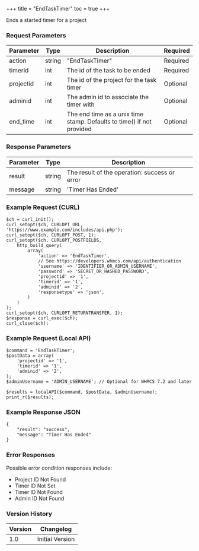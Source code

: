 +++
title = "EndTaskTimer"
toc = true
+++

Ends a started timer for a project

### Request Parameters

| Parameter | Type | Description | Required |
| --------- | ---- | ----------- | -------- |
| action | string | "EndTaskTimer" | Required |
| timerid | int | The id of the task to be ended | Required |
| projectid | int | The id of the project for the task timer | Optional |
| adminid | int | The admin id to associate the timer with | Optional |
| end_time | int | The end time as a unix time stamp. Defaults to time() if not provided | Optional |

### Response Parameters

| Parameter | Type | Description |
| --------- | ---- | ----------- |
| result | string | The result of the operation: success or error |
| message | string | 'Timer Has Ended' |


### Example Request (CURL)

```
$ch = curl_init();
curl_setopt($ch, CURLOPT_URL, 'https://www.example.com/includes/api.php');
curl_setopt($ch, CURLOPT_POST, 1);
curl_setopt($ch, CURLOPT_POSTFIELDS,
    http_build_query(
        array(
            'action' => 'EndTaskTimer',
            // See https://developers.whmcs.com/api/authentication
            'username' => 'IDENTIFIER_OR_ADMIN_USERNAME',
            'password' => 'SECRET_OR_HASHED_PASSWORD',
            'projectid' => '1',
            'timerid' => '1',
            'adminid' => '2',
            'responsetype' => 'json',
        )
    )
);
curl_setopt($ch, CURLOPT_RETURNTRANSFER, 1);
$response = curl_exec($ch);
curl_close($ch);
```


### Example Request (Local API)

```
$command = 'EndTaskTimer';
$postData = array(
    'projectid' => '1',
    'timerid' => '1',
    'adminid' => '2',
);
$adminUsername = 'ADMIN_USERNAME'; // Optional for WHMCS 7.2 and later

$results = localAPI($command, $postData, $adminUsername);
print_r($results);
```


### Example Response JSON

```
{
    "result": "success",
    "message": "Timer Has Ended"
}
```


### Error Responses

Possible error condition responses include:

* Project ID Not Found
* Timer ID Not Set
* Timer ID Not Found
* Admin ID Not Found


### Version History

| Version | Changelog |
| ------- | --------- |
| 1.0 | Initial Version |
